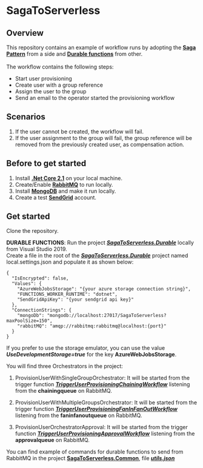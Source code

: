 # SagaToServerless

## Overview

This repository contains an example of workflow runs by adopting the [**Saga Pattern**](https://masstransit-project.com/usage/sagas/) from a side and [**Durable functions**](https://docs.microsoft.com/en-us/azure/azure-functions/durable/durable-functions-overview) from other.
</br></br>The workflow contains the following steps:
- Start user provisioning
- Create user with a group reference
- Assign the user to the group
- Send an email to the operator started the provisioning workflow

## Scenarios
 1. If the user cannot be created, the workflow will fail.
 2. If the user assignment to the group will fail, the group reference will be removed from the previously created user, as compensation action.

## Before to get started
1. Install [**.Net Core 2.1**](https://dotnet.microsoft.com/download/dotnet-core/2.1) on your local machine.
1. Create/Enable [**RabbitMQ**](https://www.rabbitmq.com/download.html) to run locally.
2. Install [**MongoDB**](https://docs.mongodb.com/manual/installation/) and make it run locally.
3. Create a test [**SendGrid**](https://sendgrid.com/) account.

## Get started
Clone the repository.

**DURABLE FUNCTIONS**: Run the project [***SagaToServerless.Durable***](https://github.com/pregoli/SagaToServerless/tree/master/SagaToServerless) locally from Visual Studio 2019.</br>
Create a file in the root of the [***SagaToServerless.Durable***](https://github.com/pregoli/SagaToServerless/tree/master/SagaToServerless) project named local.settings.json and populate it as shown below:
```
{
  "IsEncrypted": false,
  "Values": {
    "AzureWebJobsStorage": "{your azure storage connection string}",
    "FUNCTIONS_WORKER_RUNTIME": "dotnet",
    "SendGridApiKey": "{your sendgrid api key}"
  },
  "ConnectionStrings": {
    "mongoDb": "mongodb://localhost:27017/SagaToServerless?maxPoolSize=150",
    "rabbitMQ": "amqp://rabbitmq:rabbitmq@localhost:{port}"
  }
}
```

If you prefer to use the storage emulator, you can use the value ***UseDevelopmentStorage=true*** for the key **AzureWebJobsStorage**.

You will find three Orchestrators in the project:

1. ProvisionUserWithSingleGroupOrchestrator: It will be started from the trigger function [***TriggerUserProvisioningChainingWorkflow***](https://github.com/pregoli/SagaToServerless/blob/master/SagaToServerless/Triggers/NewUserProvisioningTrigger.cs) listening from the **chainingqueue** on RabbitMQ.

2. ProvisionUserWithMultipleGroupsOrchestrator: It will be started from the trigger function [***TriggerUserProvisioningFanInFanOutWorkflow***](https://github.com/pregoli/SagaToServerless/blob/master/SagaToServerless/Triggers/NewUserProvisioningTrigger.cs) listening from the **faninfanoutqueue** on RabbitMQ.

3. ProvisionUserOrchestratorApproval: It will be started from the trigger function [***TriggerUserProvisioningApprovalWorkflow***](https://github.com/pregoli/SagaToServerless/blob/master/SagaToServerless/Triggers/NewUserProvisioningTrigger.cs) listening from the **approvalqueue** on RabbitMQ.

You can find example of commands for durable functions to send from RabbitMQ in the project [**SagaToServerless.Common**](https://github.com/pregoli/SagaToServerless/tree/master/SagaToServerless.Common), file [***utils.json***](https://github.com/pregoli/SagaToServerless/blob/master/SagaToServerless.Common/utils.json)
